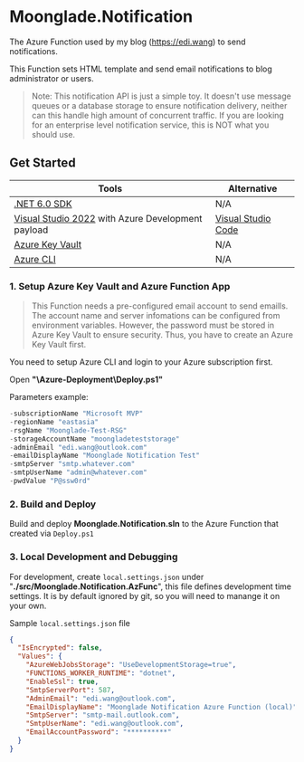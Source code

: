 # Moonglade.Notification

The Azure Function used by my blog (https://edi.wang) to send notifications.

This Function sets HTML template and send email notifications to blog administrator or users.

> Note: This notification API is just a simple toy. It doesn't use message queues or a database storage to ensure notification delivery, neither can this handle high amount of concurrent traffic. If you are looking for an enterprise level notification service, this is NOT what you should use.

## Get Started

Tools | Alternative
--- | ---
[.NET 6.0 SDK](http://dot.net) | N/A
[Visual Studio 2022](https://visualstudio.microsoft.com/) with Azure Development payload| [Visual Studio Code](https://code.visualstudio.com/)
[Azure Key Vault](https://azure.microsoft.com/en-us/services/key-vault/) | N/A
[Azure CLI](https://docs.microsoft.com/en-us/cli/azure/?view=azure-cli-latest) | N/A

### 1. Setup Azure Key Vault and Azure Function App

> This Function needs a pre-configured email account to send emaills. The account name and server infomations can be configured from environment variables. However, the password must be stored in Azure Key Vault to ensure security. Thus, you have to create an Azure Key Vault first.

You need to setup Azure CLI and login to your Azure subscription first. 

Open **"\Azure-Deployment\Deploy.ps1"**

Parameters example:

```powershell
-subscriptionName "Microsoft MVP"
-regionName "eastasia"
-rsgName "Moonglade-Test-RSG"
-storageAccountName "moongladeteststorage"
-adminEmail "edi.wang@outlook.com"
-emailDisplayName "Moonglade Notification Test"
-smtpServer "smtp.whatever.com"
-smtpUserName "admin@whatever.com"
-pwdValue "P@ssw0rd"
```

### 2. Build and Deploy

Build and deploy **Moonglade.Notification.sln** to the Azure Function that created via ```Deploy.ps1```

### 3. Local Development and Debugging

For development, create ```local.settings.json``` under "**./src/Moonglade.Notification.AzFunc**", this file defines development time settings. It is by default ignored by git, so you will need to manange it on your own.

Sample ```local.settings.json``` file

```json
{
  "IsEncrypted": false,
  "Values": {
    "AzureWebJobsStorage": "UseDevelopmentStorage=true",
    "FUNCTIONS_WORKER_RUNTIME": "dotnet",
    "EnableSsl": true,
    "SmtpServerPort": 587,
    "AdminEmail": "edi.wang@outlook.com",
    "EmailDisplayName": "Moonglade Notification Azure Function (local)",
    "SmtpServer": "smtp-mail.outlook.com",
    "SmtpUserName": "edi.wang@outlook.com",
    "EmailAccountPassword": "**********" 
  }
}
```
